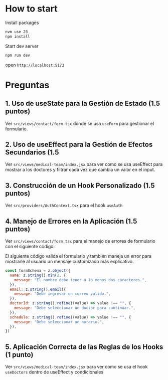 # How to start
Install packages
```sh
nvm use 23
npm install
```

Start dev server
```sh
npm run dev
```

open `http://localhost:5173`

# Preguntas
## 1. Uso de useState para la Gestión de Estado (1.5 puntos)
Ver `src/views/contact/form.tsx` donde se usa `useForm` para gestionar el formulario.

## 2. Uso de useEffect para la Gestión de Efectos Secundarios (1.5
Ver `src/views/medical-team/index.jsx` para ver como se usa useEffect para mostrar a los doctores y filtrar cada vez que cambia un valor en el input.

## 3. Construcción de un Hook Personalizado (1.5 puntos)
Ver `src/providers/AuthContext.tsx` para el hook `useAuth`

## 4. Manejo de Errores en la Aplicación (1.5 puntos)
Ver `src/views/contact/form.tsx` para el manejo de errores de formulario con el siguiente código:

El siguiente código valida el formulario y también maneja un error para mostrarle al usuario un mensaje customizado más explicativo.
```javascript
const formSchema = z.object({
  name: z.string().min(2, {
    message: "El nombre debe tener a lo menos dos caracteres.",
  }),
  email: z.string().email({
    message: "Debe ingresar un correo valido.",
  }),
  doctorId: z.string().refine((value) => value !== "", {
    message: "Debe seleccionar un doctor para continuar.",
  }),
  schedule: z.string().refine((value) => value !== "", {
    message: "Debe seleccionar un horario.",
  }),
})
```

## 5. Aplicación Correcta de las Reglas de los Hooks (1 punto)
Ver `src/views/medical-team/index.jsx` para ver como se usa el hook `useDoctors` dentro de useEffect y condicionales
